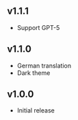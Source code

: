 ## v1.1.1
* Support GPT-5

## v1.1.0

* German translation
* Dark theme

## v1.0.0

* Initial release
